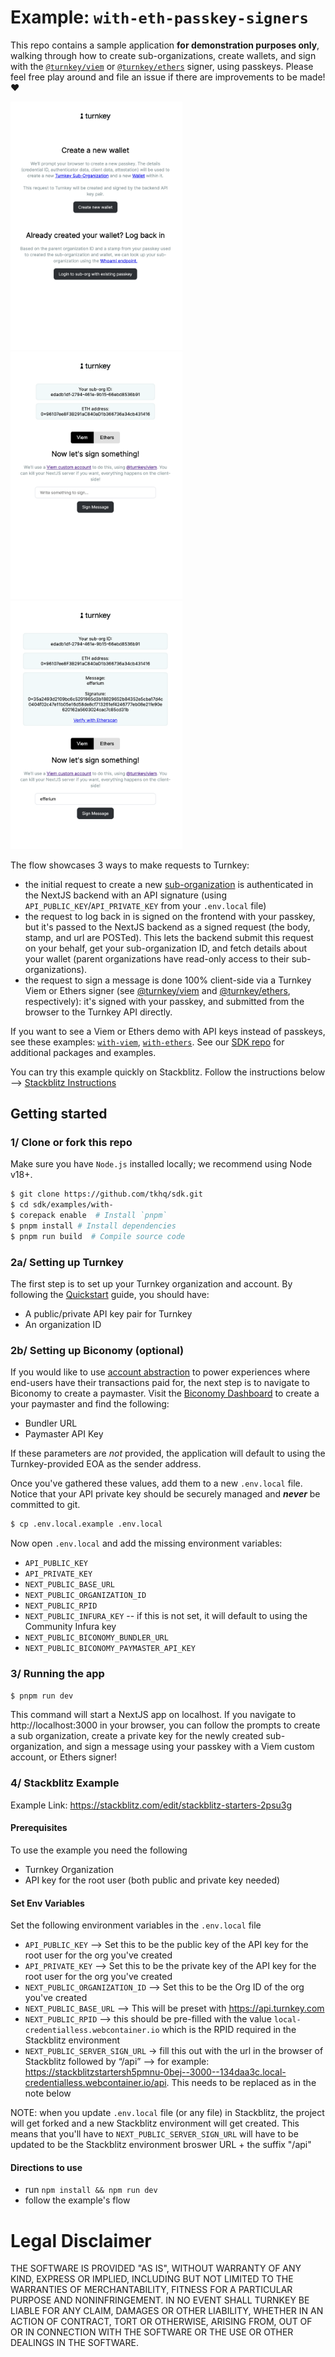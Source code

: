 # Example: `with-eth-passkey-signers`

This repo contains a sample application **for demonstration purposes only**, walking through how to create sub-organizations, create wallets, and sign with the [`@turnkey/viem`](https://github.com/tkhq/sdk/tree/main/packages/viem) or [`@turnkey/ethers`](https://github.com/tkhq/sdk/tree/main/packages/ethers) signer, using passkeys. Please feel free play around and file an issue if there are improvements to be made! ❤️

<img src="./img/home.png" width="275"/><img src="./img/wallet.png" width="275"/><img src="./img/signature.png" width="275"/>

The flow showcases 3 ways to make requests to Turnkey:

- the initial request to create a new [sub-organization](https://docs.turnkey.com/getting-started/sub-organizations) is authenticated in the NextJS backend with an API signature (using `API_PUBLIC_KEY`/`API_PRIVATE_KEY` from your `.env.local` file)
- the request to log back in is signed on the frontend with your passkey, but it's passed to the NextJS backend as a signed request (the body, stamp, and url are POSTed). This lets the backend submit this request on your behalf, get your sub-organization ID, and fetch details about your wallet (parent organizations have read-only access to their sub-organizations).
- the request to sign a message is done 100% client-side via a Turnkey Viem or Ethers signer (see [@turnkey/viem](https://github.com/tkhq/sdk/tree/main/packages/viem) and [@turnkey/ethers](https://github.com/tkhq/sdk/tree/main/packages/ethers), respectively): it's signed with your passkey, and submitted from the browser to the Turnkey API directly.

If you want to see a Viem or Ethers demo with API keys instead of passkeys, see these examples: [`with-viem`](https://github.com/tkhq/sdk/tree/main/examples/with-viem), [`with-ethers`](https://github.com/tkhq/sdk/tree/main/examples/with-ethers). See our [SDK repo](https://github.com/tkhq/sdk) for additional packages and examples.

You can try this example quickly on Stackblitz. Follow the instructions below --> [Stackblitz Instructions](#4-stackblitz-example)

## Getting started

### 1/ Clone or fork this repo

Make sure you have `Node.js` installed locally; we recommend using Node v18+.

```bash
$ git clone https://github.com/tkhq/sdk.git
$ cd sdk/examples/with-
$ corepack enable  # Install `pnpm`
$ pnpm install # Install dependencies
$ pnpm run build  # Compile source code
```

### 2a/ Setting up Turnkey

The first step is to set up your Turnkey organization and account. By following the [Quickstart](https://docs.turnkey.com/getting-started/quickstart) guide, you should have:

- A public/private API key pair for Turnkey
- An organization ID

### 2b/ Setting up Biconomy (optional)

If you would like to use [account abstraction](https://docs.turnkey.com/reference/aa-wallets) to power experiences where end-users have their transactions paid for, the next step is to navigate to Biconomy to create a paymaster. Visit the [Biconomy Dashboard](https://dashboard.biconomy.io/) to create a your paymaster and find the following:

- Bundler URL
- Paymaster API Key

If these parameters are _not_ provided, the application will default to using the Turnkey-provided EOA as the sender address.

Once you've gathered these values, add them to a new `.env.local` file. Notice that your API private key should be securely managed and **_never_** be committed to git.

```bash
$ cp .env.local.example .env.local
```

Now open `.env.local` and add the missing environment variables:

- `API_PUBLIC_KEY`
- `API_PRIVATE_KEY`
- `NEXT_PUBLIC_BASE_URL`
- `NEXT_PUBLIC_ORGANIZATION_ID`
- `NEXT_PUBLIC_RPID`
- `NEXT_PUBLIC_INFURA_KEY` -- if this is not set, it will default to using the Community Infura key
- `NEXT_PUBLIC_BICONOMY_BUNDLER_URL`
- `NEXT_PUBLIC_BICONOMY_PAYMASTER_API_KEY`

### 3/ Running the app

```bash
$ pnpm run dev
```

This command will start a NextJS app on localhost. If you navigate to http://localhost:3000 in your browser, you can follow the prompts to create a sub organization, create a private key for the newly created sub-organization, and sign a message using your passkey with a Viem custom account, or Ethers signer!

### 4/ Stackblitz Example

Example Link: https://stackblitz.com/edit/stackblitz-starters-2psu3g

#### Prerequisites

To use the example you need the following

- Turnkey Organization
- API key for the root user (both public and private key needed)

#### Set Env Variables

Set the following environment variables in the `.env.local` file

- `API_PUBLIC_KEY` --> Set this to be the public key of the API key for the root user for the org you've created
- `API_PRIVATE_KEY` --> Set this to be the private key of the API key for the root user for the org you've created
- `NEXT_PUBLIC_ORGANIZATION_ID` --> Set this to be the Org ID of the org you've created
- `NEXT_PUBLIC_BASE_URL` --> This will be preset with https://api.turnkey.com
- `NEXT_PUBLIC_RPID` --> this should be pre-filled with the value `local-credentialless.webcontainer.io` which is the RPID required in the Stackblitz environment
- `NEXT_PUBLIC_SERVER_SIGN_URL` → fill this out with the url in the browser of Stackblitz followed by “/api” --> for example: https://stackblitzstartersh5pmnu-0bej--3000--134daa3c.local-credentialless.webcontainer.io/api. This needs to be replaced as in the note below

NOTE: when you update `.env.local` file (or any file) in Stackblitz, the project will get forked and a new Stackblitz environment will get created. This means that you'll have to `NEXT_PUBLIC_SERVER_SIGN_URL` will have to be updated to be the Stackblitz environment broswer URL + the suffix "/api"

#### Directions to use

- run `npm install && npm run dev`
- follow the example's flow

# Legal Disclaimer

THE SOFTWARE IS PROVIDED "AS IS", WITHOUT WARRANTY OF ANY KIND, EXPRESS OR IMPLIED, INCLUDING BUT NOT LIMITED TO THE WARRANTIES OF MERCHANTABILITY, FITNESS FOR A PARTICULAR PURPOSE AND NONINFRINGEMENT. IN NO EVENT SHALL TURNKEY BE LIABLE FOR ANY CLAIM, DAMAGES OR OTHER LIABILITY, WHETHER IN AN ACTION OF CONTRACT, TORT OR OTHERWISE, ARISING FROM, OUT OF OR IN CONNECTION WITH THE SOFTWARE OR THE USE OR OTHER DEALINGS IN THE SOFTWARE.
